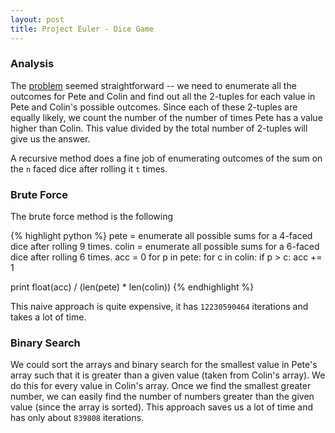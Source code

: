 ```yaml
---
layout: post
title: Project Euler - Dice Game
---
```


### Analysis

The [problem](https://projecteuler.net/problem=205) seemed straightforward -- we need to enumerate all the outcomes for Pete and Colin and find out all the 2-tuples for each value in Pete and Colin's possible outcomes. Since each of these 2-tuples are equally likely, we count the number of the number of times Pete has a value higher than Colin. This value divided by the total number of 2-tuples will give us the answer. 

A recursive method does a fine job of enumerating outcomes of the sum on the `n` faced dice after rolling it `t` times.

### Brute Force

The brute force method is the following

{% highlight python %}
pete = enumerate all possible sums for a 4-faced dice after rolling 9 times.
colin = enumerate all possible sums for a 6-faced dice after rolling 6 times.
acc = 0
for p in pete:
	for c in colin:
		if p > c:
			acc += 1

print float(acc) / (len(pete) * len(colin))
{% endhighlight %}

This naive approach is quite expensive, it has `12230590464` iterations and takes a lot of time.

### Binary Search

We could sort the arrays and binary search for the smallest value in Pete's array such that it is greater than a given value (taken from Colin's array). We do this for every value in Colin's array. Once we find the smallest greater number, we can easily find the number of numbers greater than the given value (since the array is sorted). This approach saves us a lot of time and has only about `839808` iterations. 

<script src="https://gist.github.com/adijo/e3f848c610dce18dbf39.js"></script>

